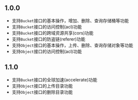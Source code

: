 ## 1.0.0

- 支持`Bucket`接口的基本操作，增加、删除、查询存储桶等功能
- 支持`Bucket`接口的访问控制(acl)功能
- 支持`Bucket`接口的跨域资源共享(cors)功能
- 支持`Bucket`接口的防盗链(referer)功能
- 支持`Object`接口的基本操作，上传、删除、查询存储对象等功能
- 支持`Object`接口的访问控制(acl)功能

## 1.1.0

- 支持`Bucket`接口的全球加速(accelerate)功能
- 支持`Object`接口的上传目录功能
- 支持`Object`接口的删除目录功能